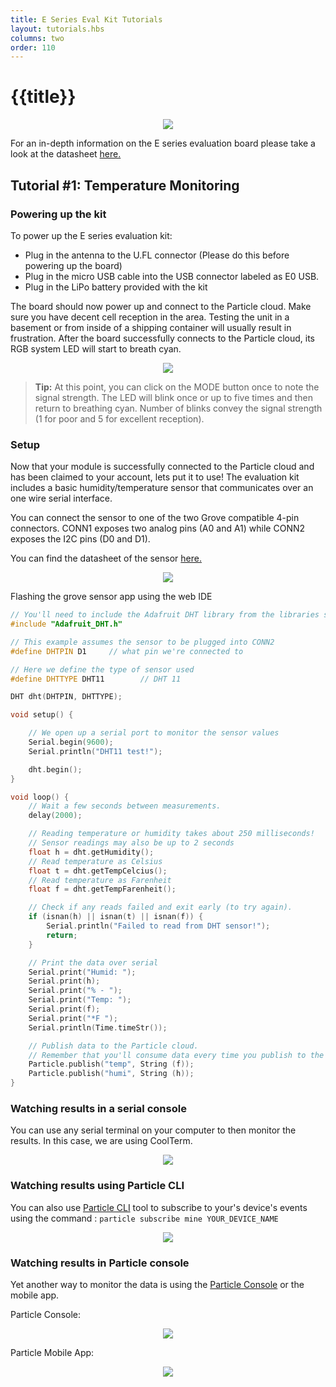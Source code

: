 ```yaml
---
title: E Series Eval Kit Tutorials
layout: tutorials.hbs
columns: two
order: 110
---
```


# {{title}}

<div align=center><img src="/assets/images/e-series/illustrations/e-evalkit.jpg" ></div>

For an in-depth information on the E series evaluation board please take a look at the datasheet <a href="/datasheets/cellular/e-series-eval-board/">here.</a>

## Tutorial #1: Temperature Monitoring

### Powering up the kit

To power up the E series evaluation kit:

 - Plug in the antenna to the U.FL connector (Please do this before powering up the board)
 - Plug in the micro USB cable into the USB connector labeled as E0 USB.
 - Plug in the LiPo battery provided with the kit

The board should now power up and connect to the Particle cloud. Make sure you have decent cell reception in the area. Testing the unit in a basement or from inside of a shipping container will usually result in frustration. After the board successfully connects to the Particle cloud, its RGB system LED will start to breath cyan. 


<div align=center><img src="/assets/images/e-series/illustrations/e-evalkit-setup.png" ></div>

> **Tip:** At this point, you can click on the MODE button once to note the signal strength. The LED will blink once or up to five times and then return to breathing cyan. Number of blinks convey the signal strength (1 for poor and 5 for excellent reception).

### Setup

Now that your module is successfully connected to the Particle cloud and has been claimed to your account, lets put it to use! The evaluation kit includes a basic humidity/temperature sensor that communicates over an one wire serial interface.

You can connect the sensor to one of the two Grove compatible 4-pin connectors. CONN1 exposes two analog pins (A0 and A1) while CONN2 exposes the I2C pins (D0 and D1). 

You can find the datasheet of the sensor [here.](http://wiki.seeed.cc/Grove-TemperatureAndHumidity_Sensor/)

<div align=center><img src="/assets/images/e-series/illustrations/e-evalkit-sensor.png" ></div>

Flashing the grove sensor app using the web IDE

```cpp
// You'll need to include the Adafruit DHT library from the libraries section
#include "Adafruit_DHT.h"

// This example assumes the sensor to be plugged into CONN2
#define DHTPIN D1     // what pin we're connected to

// Here we define the type of sensor used
#define DHTTYPE DHT11        // DHT 11 

DHT dht(DHTPIN, DHTTYPE);

void setup() {

    // We open up a serial port to monitor the sensor values
    Serial.begin(9600); 
    Serial.println("DHT11 test!");

    dht.begin();
}

void loop() {
    // Wait a few seconds between measurements.
    delay(2000);

    // Reading temperature or humidity takes about 250 milliseconds!
    // Sensor readings may also be up to 2 seconds 
    float h = dht.getHumidity();
    // Read temperature as Celsius
    float t = dht.getTempCelcius();
    // Read temperature as Farenheit
    float f = dht.getTempFarenheit();

    // Check if any reads failed and exit early (to try again).
    if (isnan(h) || isnan(t) || isnan(f)) {
        Serial.println("Failed to read from DHT sensor!");
        return;
    }

    // Print the data over serial
    Serial.print("Humid: "); 
    Serial.print(h);
    Serial.print("% - ");
    Serial.print("Temp: "); 
    Serial.print(f);
    Serial.print("*F ");
    Serial.println(Time.timeStr());

    // Publish data to the Particle cloud. 
    // Remember that you'll consume data every time you publish to the cloud.
    Particle.publish("temp", String (f));
    Particle.publish("humi", String (h));
}

```

### Watching results in a serial console

You can use any serial terminal on your computer to then monitor the results. In this case, we are using CoolTerm.

<div align=center><img src="/assets/images/e-series/illustrations/e-coolterm.png" ></div>

### Watching results using Particle CLI

You can also use [Particle CLI](/tutorials/developer-tools/cli/) tool to subscribe to your's device's events using the command : `particle subscribe mine YOUR_DEVICE_NAME`

<div align=center><img src="/assets/images/e-series/illustrations/e-cli-console.png" ></div>

### Watching results in Particle console

Yet another way to monitor the data is using the [Particle Console](https://console.particle.io/events) or the mobile app.

Particle Console:

<div align=center><img src="/assets/images/e-series/illustrations/e-console.png" ></div>

Particle Mobile App:

<div align=center><img src="/assets/images/e-series/illustrations/e-mobile.jpg" ></div>
